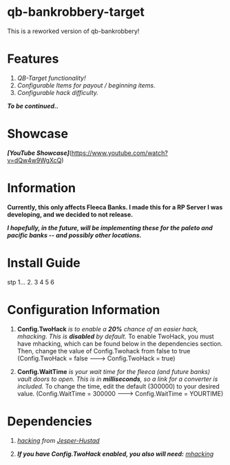 # qb-bankrobbery-target

This is a reworked version of qb-bankrobbery!

# Features

1. _QB-Target functionality!_
2. _Configurable Items for payout / beginning items._
3. _Configurable hack difficulty._

_**To be continued..**_

# Showcase

_**[YouTube Showcase]**_(https://www.youtube.com/watch?v=dQw4w9WgXcQ)

# Information

**Currently, this only affects Fleeca Banks. I made this for a RP Server I was developing, and we decided to not release.**

**_I hopefully, in the future, will be implementing these for the paleto and pacific banks -- and possibly other locations._**

# Install Guide
stp 1...
2.
3
4
5
6

# Configuration Information

1. **Config.TwoHack** _is to enable a **20%** chance of an easier hack, mhacking. This is **disabled** by default._
To enable TwoHack, you must have mhacking, which can be found below in the dependencies section. Then, change the value of Config.Twohack from false to true (Config.TwoHack = false ---> Config.TwoHack = true)

2. **Config.WaitTime** _is your wait time for the fleeca (and future banks) vault doors to open. This is in **milliseconds**, so a link for a converter is included._
To change the time, edit the default (300000) to your desired value. (Config.WaitTime = 300000 ---> Config.WaitTime = YOURTIME)


# Dependencies 

1. _[hacking](https://github.com/Jesper-Hustad/NoPixel-minigame/tree/main/fivem-script) from [Jesper-Hustad](https://github.com/Jesper-Hustad)_

2. _***If you have Config.TwoHack enabled, you also will need:*** [mhacking](https://github.com/davedorm/mhacking)_

